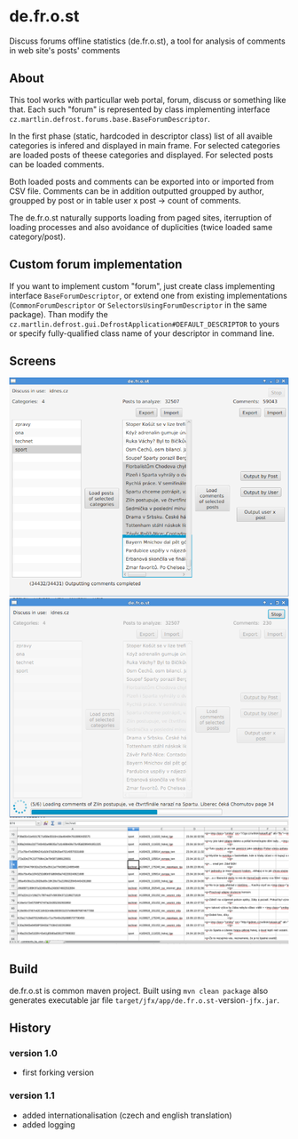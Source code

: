 # de.fr.o.st

Discuss forums offline statistics (de.fr.o.st), a tool for analysis of comments in web site's posts' comments

## About

This tool works with particullar web portal, forum, discuss or something like that. Each such "forum" is represented by class implementing interface `cz.martlin.defrost.forums.base.BaseForumDescriptor`.

In the first phase (static, hardcoded in descriptor class) list of all avaible categories is infered and displayed in main frame. For selected categories are loaded posts of theese categories and displayed. For selected posts can be loaded comments.

Both loaded posts and comments can be exported into or imported from CSV file. Comments can be in addition outputted groupped by author, groupped by post or in table user x post -> count of comments.

The de.fr.o.st naturally supports loading from paged sites, iterruption of loading processes and also avoidance of duplicities (twice loaded same category/post).

## Custom forum implementation

If you want to implement custom "forum", just create class implementing interface `BaseForumDescriptor`, or extend one from existing implementations (`CommonForumDescriptor` or `SelectorsUsingForumDescriptor` in the same package). Than modify the `cz.martlin.defrost.gui.DefrostApplication#DEFAULT_DESCRIPTOR` to yours or specify fully-qualified class name of your descriptor in command line.

## Screens

![screen of app selection](https://raw.githubusercontent.com/martlin2cz/de.fr.o.st/master/screens/selection.png)
![screen of app loading](https://raw.githubusercontent.com/martlin2cz/de.fr.o.st/master/screens/loading.png)
![screen output](https://raw.githubusercontent.com/martlin2cz/de.fr.o.st/master/screens/output.png)

## Build

de.fr.o.st is common maven project. Built using `mvn clean package` also generates executable jar file `target/jfx/app/de.fr.o.st-`version`-jfx.jar`.

## History
### version 1.0
 - first forking version

### version 1.1
 - added internationalisation (czech and english translation)
 - added logging

